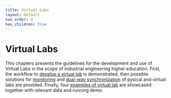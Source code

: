 ```yaml
---
title: Virtual Labs
layout: default
nav_order: 4
has_children: true
---
```


# Virtual Labs

This chapters presents the guidelines for the development and use of Virtual Labs in the scope of industrial engineering higher education. 
First, the workflow to [develop a virtual lab](VLdevelopment) is demonstrated, then possible solutions for [monitoring](VLmonitoring) and [dual-way synchronization](VLsynchronization) of pysical and virtual labs are provided. Finally, four [examples of virtual lab](VLexamples) are showcased together with relevant data and running demo.